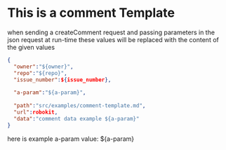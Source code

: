 # This is a comment Template

when sending a createComment request and passing parameters in the json request at run-time these values will be replaced with the content of the given values

```json
{
  "owner":"${owner}",
  "repo":"${repo}",
  "issue_number":${issue_number},
  
  "a-param":"${a-param}",
  
  "path":"src/examples/comment-template.md",
  "url":robokit,
  "data":"comment data example ${a-param}"
}

```
here is example a-param value: ${a-param} 

